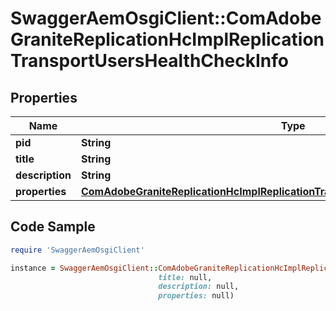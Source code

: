 # SwaggerAemOsgiClient::ComAdobeGraniteReplicationHcImplReplicationTransportUsersHealthCheckInfo

## Properties

Name | Type | Description | Notes
------------ | ------------- | ------------- | -------------
**pid** | **String** |  | [optional] 
**title** | **String** |  | [optional] 
**description** | **String** |  | [optional] 
**properties** | [**ComAdobeGraniteReplicationHcImplReplicationTransportUsersHealthCheckProperties**](ComAdobeGraniteReplicationHcImplReplicationTransportUsersHealthCheckProperties.md) |  | [optional] 

## Code Sample

```ruby
require 'SwaggerAemOsgiClient'

instance = SwaggerAemOsgiClient::ComAdobeGraniteReplicationHcImplReplicationTransportUsersHealthCheckInfo.new(pid: null,
                                 title: null,
                                 description: null,
                                 properties: null)
```


